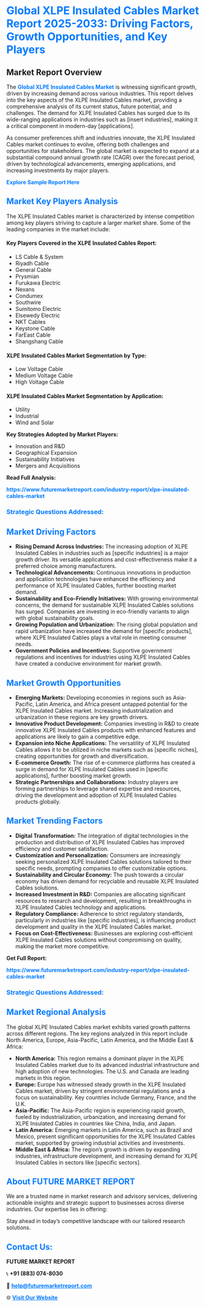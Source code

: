 <h1 style="color: #007BFF;">Global XLPE Insulated Cables Market Report 2025-2033: Driving Factors, Growth Opportunities, and Key Players</h1>

<section id="overview">
<h2>Market Report Overview</h2>
<p>The <a href="https://www.futuremarketreport.com/industry-report/xlpe-insulated-cables-market" style="color: #007BFF; text-decoration: none;"><strong>Global XLPE Insulated Cables Market</strong></a> is witnessing significant growth, driven by increasing demand across various industries. This report delves into the key aspects of the XLPE Insulated Cables market, providing a comprehensive analysis of its current status, future potential, and challenges. The demand for XLPE Insulated Cables has surged due to its wide-ranging applications in industries such as [insert industries], making it a critical component in modern-day [applications].</p>
<p>As consumer preferences shift and industries innovate, the XLPE Insulated Cables market continues to evolve, offering both challenges and opportunities for stakeholders. The global market is expected to expand at a substantial compound annual growth rate (CAGR) over the forecast period, driven by technological advancements, emerging applications, and increasing investments by major players.</p>
</section>

<section id="overview">
<p><a href="https://www.futuremarketreport.com/request-sample/reportId=82557" style="color: #007BFF; text-decoration: none;"><strong>Explore Sample Report Here</strong></a></p>
</section>

<section id="key-players">
<h2 style="color: #007BFF;">Market Key Players Analysis</h2>
<p>The XLPE Insulated Cables market is characterized by intense competition among key players striving to capture a larger market share. Some of the leading companies in the market include:</p>
<h4>Key Players Covered in the XLPE Insulated Cables Report:</h4>
<ul><li>LS Cable &amp; System</li><li>Riyadh Cable</li><li>General Cable</li><li>Prysmian</li><li>Furukawa Electric</li><li>Nexans</li><li>Condumex</li><li>Southwire</li><li>Sumitomo Electric</li><li>Elsewedy Electric</li><li>NKT Cables</li><li>Keystone Cable</li><li>FarEast Cable</li><li>Shangshang Cable</li></ul>
<h4>XLPE Insulated Cables Market Segmentation by Type:</h4>
<ul><li>Low Voltage Cable</li><li>Medium Voltage Cable</li><li>High Voltage Cable</li></ul>

<h4>XLPE Insulated Cables Market Segmentation by Application:</h4>
<ul><li>Utility</li><li>Industrial</li><li>Wind and Solar</li></ul>
<p><strong>Key Strategies Adopted by Market Players:</strong></p>
<ul>
<li>Innovation and R&D</li>
<li>Geographical Expansion</li>
<li>Sustainability Initiatives</li>
<li>Mergers and Acquisitions</li>
</ul>
</section>

<section>
<p><strong>Read Full Analysis: </strong></p><a href="https://www.futuremarketreport.com/industry-report/xlpe-insulated-cables-market" style="color: #007BFF; text-decoration: none;"><strong>https://www.futuremarketreport.com/industry-report/xlpe-insulated-cables-market</strong></a>
<h3 style="color: #007BFF;">Strategic Questions Addressed:</h3>
</section>

<section id="driving-factors">
<h2 style="color: #007BFF;">Market Driving Factors</h2>
<ul>
<li><strong>Rising Demand Across Industries:</strong> The increasing adoption of XLPE Insulated Cables in industries such as [specific industries] is a major growth driver. Its versatile applications and cost-effectiveness make it a preferred choice among manufacturers.</li>
<li><strong>Technological Advancements:</strong> Continuous innovations in production and application technologies have enhanced the efficiency and performance of XLPE Insulated Cables, further boosting market demand.</li>
<li><strong>Sustainability and Eco-Friendly Initiatives:</strong> With growing environmental concerns, the demand for sustainable XLPE Insulated Cables solutions has surged. Companies are investing in eco-friendly variants to align with global sustainability goals.</li>
<li><strong>Growing Population and Urbanization:</strong> The rising global population and rapid urbanization have increased the demand for [specific products], where XLPE Insulated Cables plays a vital role in meeting consumer needs.</li>
<li><strong>Government Policies and Incentives:</strong> Supportive government regulations and incentives for industries using XLPE Insulated Cables have created a conducive environment for market growth.</li>
</ul>
</section>

<section id="growth-opportunities">
<h2 style="color: #007BFF;">Market Growth Opportunities</h2>
<ul>
<li><strong>Emerging Markets:</strong> Developing economies in regions such as Asia-Pacific, Latin America, and Africa present untapped potential for the XLPE Insulated Cables market. Increasing industrialization and urbanization in these regions are key growth drivers.</li>
<li><strong>Innovative Product Development:</strong> Companies investing in R&D to create innovative XLPE Insulated Cables products with enhanced features and applications are likely to gain a competitive edge.</li>
<li><strong>Expansion into Niche Applications:</strong> The versatility of XLPE Insulated Cables allows it to be utilized in niche markets such as [specific niches], creating opportunities for growth and diversification.</li>
<li><strong>E-commerce Growth:</strong> The rise of e-commerce platforms has created a surge in demand for XLPE Insulated Cables used in [specific applications], further boosting market growth.</li>
<li><strong>Strategic Partnerships and Collaborations:</strong> Industry players are forming partnerships to leverage shared expertise and resources, driving the development and adoption of XLPE Insulated Cables products globally.</li>
</ul>
</section>

<section id="trending-factors">
<h2 style="color: #007BFF;">Market Trending Factors</h2>
<ul>
<li><strong>Digital Transformation:</strong> The integration of digital technologies in the production and distribution of XLPE Insulated Cables has improved efficiency and customer satisfaction.</li>
<li><strong>Customization and Personalization:</strong> Consumers are increasingly seeking personalized XLPE Insulated Cables solutions tailored to their specific needs, prompting companies to offer customizable options.</li>
<li><strong>Sustainability and Circular Economy:</strong> The push towards a circular economy has driven demand for recyclable and reusable XLPE Insulated Cables solutions.</li>
<li><strong>Increased Investment in R&D:</strong> Companies are allocating significant resources to research and development, resulting in breakthroughs in XLPE Insulated Cables technology and applications.</li>
<li><strong>Regulatory Compliance:</strong> Adherence to strict regulatory standards, particularly in industries like [specific industries], is influencing product development and quality in the XLPE Insulated Cables market.</li>
<li><strong>Focus on Cost-Effectiveness:</strong> Businesses are exploring cost-efficient XLPE Insulated Cables solutions without compromising on quality, making the market more competitive.</li>
</ul>
</section>

<section>
<p><strong>Get Full Report: </strong></p><a href="https://www.futuremarketreport.com/industry-report/xlpe-insulated-cables-market" style="color: #007BFF; text-decoration: none;"><strong>https://www.futuremarketreport.com/industry-report/xlpe-insulated-cables-market</strong></a>
<h3 style="color: #007BFF;">Strategic Questions Addressed:</h3>
</section>


<section id="regional-analysis">
<h2 style="color: #007BFF;">Market Regional Analysis</h2>
<p>The global XLPE Insulated Cables market exhibits varied growth patterns across different regions. The key regions analyzed in this report include North America, Europe, Asia-Pacific, Latin America, and the Middle East & Africa:</p>
<ul>
<li><strong>North America:</strong> This region remains a dominant player in the XLPE Insulated Cables market due to its advanced industrial infrastructure and high adoption of new technologies. The U.S. and Canada are leading markets in this region.</li>
<li><strong>Europe:</strong> Europe has witnessed steady growth in the XLPE Insulated Cables market, driven by stringent environmental regulations and a focus on sustainability. Key countries include Germany, France, and the U.K.</li>
<li><strong>Asia-Pacific:</strong> The Asia-Pacific region is experiencing rapid growth, fueled by industrialization, urbanization, and increasing demand for XLPE Insulated Cables in countries like China, India, and Japan.</li>
<li><strong>Latin America:</strong> Emerging markets in Latin America, such as Brazil and Mexico, present significant opportunities for the XLPE Insulated Cables market, supported by growing industrial activities and investments.</li>
<li><strong>Middle East & Africa:</strong> The region’s growth is driven by expanding industries, infrastructure development, and increasing demand for XLPE Insulated Cables in sectors like [specific sectors].</li>
</ul>
</section>

<footer>
<h2 style="color: #007BFF;">About FUTURE MARKET REPORT</h2>
<p>We are a trusted name in market research and advisory services, delivering actionable insights and strategic support to businesses across diverse industries. Our expertise lies in offering:</p>

<p>Stay ahead in today’s competitive landscape with our tailored research solutions.</p>

<h2 style="color: #007BFF;">Contact Us:</h2>
<p><strong>FUTURE MARKET REPORT</strong></p>
<p>📞 <strong>+91 (883) 074-8030</strong></p>
<p>📧 <strong><a href="mailto:help@futuremarketreport.com" style="color: #007BFF;">help@futuremarketreport.com</a></strong></p>
<p>🌐 <strong><a href="https://www.futuremarketreport.com/" style="color: #007BFF;">Visit Our Website</a></strong></p>
</footer>
